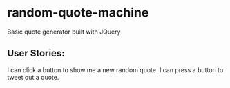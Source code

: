 # random-quote-machine
Basic quote generator built with JQuery

## User Stories:
   I can click a button to show me a new random quote.
   I can press a button to tweet out a quote.
